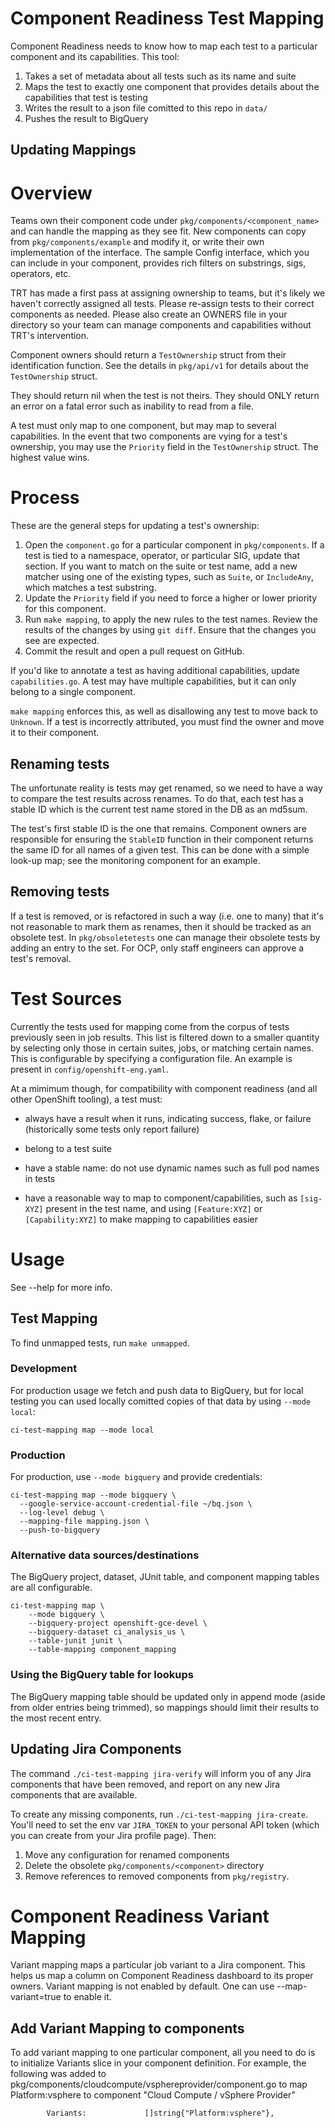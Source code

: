 # Component Readiness Test Mapping

Component Readiness needs to know how to map each test to a particular
component and its capabilities. This tool:

1. Takes a set of metadata about all tests such as its name and suite
2. Maps the test to exactly one component that provides details about the capabilities that test is testing
3. Writes the result to a json file comitted to this repo in `data/`
4. Pushes the result to BigQuery

## Updating Mappings

# Overview

Teams own their component code under `pkg/components/<component_name>`
and can handle the mapping as they see fit. New components can copy from
`pkg/components/example` and modify it, or write their own
implementation of the interface. The sample Config interface, which you
can include in your component, provides rich filters on substrings,
sigs, operators, etc.

TRT has made a first pass at assigning ownership to teams, but it's
likely we haven't correctly assigned all tests. Please re-assign tests
to their correct components as needed.  Please also create an OWNERS
file in your directory so your team can manage components and
capabilities without TRT's intervention.

Component owners should return a `TestOwnership` struct from their
identification function. See the details in `pkg/api/v1` for details
about the `TestOwnership` struct.

They should return nil when the test is not theirs.  They should ONLY
return an error on a fatal error such as inability to read from a file.

A test must only map to one component, but may map to several
capabilities.  In the event that two components are vying for a test's
ownership, you may use the `Priority` field in the `TestOwnership`
struct.  The highest value wins.

# Process

These are the general steps for updating a test's ownership:

1. Open the `component.go` for a particular component in
   `pkg/components`. If a test is tied to a namespace, operator, or
   particular SIG, update that section. If you want to match on the
   suite or test name, add a new matcher using one of the existing
   types, such as `Suite`, or `IncludeAny`, which matches a test
   substring.
2. Update the `Priority` field if you need to force a higher or lower
   priority for this component.
3. Run `make mapping`, to apply the new rules to the test names. Review
   the results of the changes by using `git diff`.  Ensure that the
   changes you see are expected.
4. Commit the result and open a pull request on GitHub.

If you'd like to annotate a test as having additional capabilities,
update `capabilities.go`. A test may have multiple capabilities, but it
can only belong to a single component.

`make mapping` enforces this, as well as disallowing any test to move
back to `Unknown`. If a test is incorrectly attributed, you must find
the owner and move it to their component.

## Renaming tests

The unfortunate reality is tests may get renamed, so we need to have a
way to compare the test results across renames. To do that, each test
has a stable ID which is the current test name stored in the DB as an
md5sum.

The test's first stable ID is the one that remains. Component owners are
responsible for ensuring the `StableID` function in their component
returns the same ID for all names of a given test. This can be done with
a simple look-up map; see the monitoring component for an example.

## Removing tests

If a test is removed, or is refactored in such a way (i.e. one to many)
that it's not reasonable to mark them as renames, then it should be
tracked as an obsolete test. In `pkg/obsoletetests` one can manage their
obsolete tests by adding an entry to the set.  For OCP, only staff
engineers can approve a test's removal.

# Test Sources

Currently the tests used for mapping come from the corpus of tests
previously seen in job results. This list is filtered down to a
smaller quantity by selecting only those in certain suites, jobs, or
matching certain names.  This is configurable by specifying a
configuration file. An example is present in
`config/openshift-eng.yaml`.

At a mimimum though, for compatibility with component readiness (and all
other OpenShift tooling), a test must:

* always have a result when it runs, indicating success, flake, or failure (historically some tests only report failure)

* belong to a test suite

* have a stable name: do not use dynamic names such as full pod names in tests

* have a reasonable way to map to component/capabilities, such as `[sig-XYZ]` present in the test name, and using `[Feature:XYZ]` or `[Capability:XYZ]` to make mapping to capabilities easier

# Usage

See --help for more info.

## Test Mapping

To find unmapped tests, run `make unmapped`.

### Development

For production usage we fetch and push data to BigQuery, but for local
testing you can used locally comitted copies of that data by using
`--mode local`:

```
ci-test-mapping map --mode local
```

### Production

For production, use `--mode bigquery` and provide credentials:

```
ci-test-mapping map --mode bigquery \
  --google-service-account-credential-file ~/bq.json \
  --log-level debug \
  --mapping-file mapping.json \
  --push-to-bigquery
```

### Alternative data sources/destinations

The BigQuery project, dataset, JUnit table, and component mapping tables
are all configurable.

```
ci-test-mapping map \
    --mode bigquery \
    --bigquery-project openshift-gce-devel \
    --bigquery-dataset ci_analysis_us \
    --table-junit junit \
    --table-mapping component_mapping
```

### Using the BigQuery table for lookups

The BigQuery mapping table should be updated only in append mode (aside from
older entries being trimmed), so mappings should limit their results to the
most recent entry.

## Updating Jira Components

The command `./ci-test-mapping jira-verify` will inform you of any Jira
components that have been removed, and report on any new Jira components
that are available.

To create any missing components, run `./ci-test-mapping jira-create`.
You'll need to set the env var `JIRA_TOKEN` to your personal API token
(which you can create from your Jira profile page). Then:

1. Move any configuration for renamed components
2. Delete the obsolete `pkg/components/<component>` directory
3. Remove references to removed components from `pkg/registry`.

# Component Readiness Variant Mapping

Variant mapping maps a particular job variant to a Jira component. This helps us map 
a column on Component Readiness dashboard to its proper owners. Variant mapping is not
enabled by default. One can use --map-variant=true to enable it.

## Add Variant Mapping to components

To add variant mapping to one particular component, all you need to do is to initialize 
Variants slice in your component definition. For example, the following was added to
pkg/components/cloudcompute/vsphereprovider/component.go to map Platform:vsphere to 
component "Cloud Compute / vSphere Provider"

```
		Variants:             []string{"Platform:vsphere"},
```
